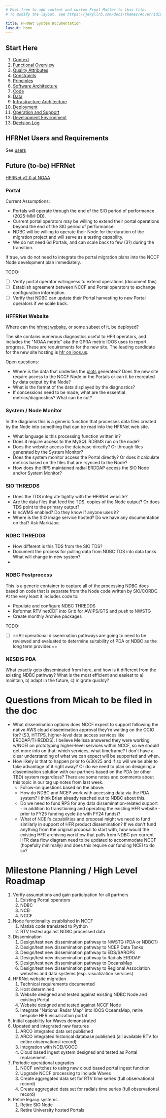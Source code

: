 ```yaml
---
# Feel free to add content and custom Front Matter to this file.
# To modify the layout, see https://jekyllrb.com/docs/themes/#overriding-theme-defaults

title: HFRNet System Documentation
layout: home
---
```

## Start Here

1. [Context](./01-context)
2. [Functional Overview](./02-functional-overview)
3. [Quality Attributes](03-quality-attributes)
4. [Constraints](04-constraints)
5. [Principles](05-principles)
6. [Software Architecture](06-software-architecture)
7. [Code](07-code)
8. [Data](08-data)
9. [Infrastructure Architecture](09-infrastructure-architecture)
10. [Deployment](10-deployment)
11. [Operation and Support](11-operation-support)
12. [Development Environment](12-development-environment) 
13. [Decision Log](13-decision-log)

## HFRNet Users and Requirements

See [users](./users)


## Future (to-be) HFRNet

[HFRNet v2.0 at NOAA](./hfrnetv2p0)



### Portal

Current Assumptions:

- Portals will operate through the end of the SIO period of performance (2025-MM-DD).
- Current portal operators may be willing to extend their portal operations beyond the end of the SIO period of performance.
- NDBC will be willing to operate their Node for the duration of the migration project and will serve as a testing capability.  
- We do not need 6d Portals, and can scale back to few (3?) during the transition.

If true, we do not need to integrate the portal migration plans into the NCCF Node development plan immediately.  

TODO:

- [ ] Verify portal operator willingness to extend operations (document this)
- [ ] Establish agreement between NCCF and Portal operators to exchange configuration information.
- [ ] Verify that NDBC can update their Portal harvesting to new Portal operators if we scale back.

### HFFRNet Website

Where can the [hfrnet website](https://hfrnet.ucsd.edu/), or some subset of it, be deployed?

The site contains numerous diagnostics useful to HFR operators, and includes the "NOAA metric" aka the GPRA metric IOOS uses to report progress.  These are requirements for the new site.  The leading candidate for the new site hosting is [hfr on ioos.us](https://hfrnet.ioos.us/).

Open questions:

- Where is the data that underlies the [plots](https://hfrnet.ucsd.edu/diagnostics/#) generated?  Does the new site require access to the NCCF Node or the Portals or can it be recreated by data output by the Node?  
- What is the format of the data displayed by the diagnostics?
- If concessions need to be made, what are the essential metrics/diagnostics?  What can be cut?

### System / Node Monitor

In the diagrams this is a generic function that processes data files created by the Node into something that can be read into the HFRNet web site.  

- What language is this processing function written in?  
- Does it require access to the MySQL RDBMS run on the node?
- Does the website access the database directly?  Or through files generated by the System Monitor?
- Does the system monitor access the Portal directly?  Or does it calculate metrics based on the files that are rsynced to the Node?
- How does the RPS maintained radial ERDDAP access the SIO Node and/or System Monitor?

### SIO THREDDS

- Does the TDS integrate tightly with the HFRNet website?
- Are the data files that feed the TDS, copies of the Node output?  Or does TDS point to the primary output?
- Is ncWMS enabled?  Do they know if anyone uses it?
- Where is the SIO image service hosted?  Do we have any documentation on that?  Ask Mark/Joe.

### NDBC THREDDS

- How different is this TDS from the SIO TDS?
- Document the process for pulling data from NDBC TDS into data tanks.  What will change in new system?
-

### NDBC Postprocess

This is a generic container to capture all of the processing NDBC does based on code that is separate from the Node code written by SIO/CORDC.  At the very least it includes code to:

- Populate and configure NDBC THREDDS
- Reformat RTV netCDF into Grib for AWIPS/GTS and push to NWSTG
- Create monthly Archive packages

TODO:

- [ ] ==All operational dissemination pathways are going to need to be reviewed and evaluated to determine suitability of PDA or NDBC as the long term provider.==

### NESDIS PDA

What exactly gets disseminated from here, and how is it different from the existing NDBC pathway?  What is the most efficient and easiest to a) maintain, b) adapt in the future, c) migrate quickly?

# Questions from Micah to be filed in the doc

- What dissemination options does NCCF expect to support following the native AWS cloud dissemination approval they're waiting on the OCIO for? (S3, HTTPS, higher-level data access services like ERDDAP/THREDDS).  I believe Melissa answered they were working w/NCEI on prototyping higher-level services within NCCF, so we should get more info on that: which services, what timeframe? I don't have a clear understanding of what we can expect will be supported and when.  
- How likely is that to happen prior to 6/30/25 and if so will we be able to take advantage of it right away?  Or do we need to plan on designing a dissemination solution with our partners based on the PDA (or other TBD) system regardless?  There are some notes and comments about this topic in our tag up notes from last week.
  - Follow-on questions based on the above:
  - How do NDBC and NCEP work with accessing data via the PDA system?  I think Brian already reached out to NDBC about this.
  - Do we need to fund RPS for any data dissemination-related support - in addition to transitioning and operating the existing HFR website - prior to FY25 funding cycle (ie with FY24 funds)?
  - What of NCEI's capabilities and proposal might we need to fund similarly in support of HFR product dissemination?  If we don't fund anything from the original proposal to start with, how would the existing HFR archiving workflow that pulls from NDBC per current HFR data flow diagram need to be updated to accommodate NCCF (hopefully minimally) and does this require our funding NCEI to do so?

# Milestone Planning / High Level Roadmap

1. Verify assumptions and gain participation for all partners
    1. Existing Portal operators
    1. NDBC
    1. NCEI
    1. NCCF
1. Node functionality established in NCCF
    1. Matlab code translated to Python
    1. RTV tested against NDBC processed data
1. Dissemination
    1. Design/test new dissemination pathway to NWSTG (PDA or NDBC?)
    1. Design/test new dissemination pathway to NCEP Data Tanks
    1. Design/test new dissemination pathway to EDS/SAROPS
    1. Design/test new dissemination pathway to Radials ERDDAP
    1. Design/test new dissemination pathway to OceansMap
    1. Design/test new dissemination pathway to Regional Association websites and data systems (esp. visualization services)
1. HFRNet website migration
    1. Technical requirements documented
    1. Host determined
    1. Website designed and tested against existing NDBC Node and existing Portal
    1. Website designed and tested against NCCF Node
    1. Integrate "National Radar Map" into IOOS OceansMap, retire bespoke HFR visualization portal
1. Initial capability for Waves demonstrated
1. Updated and integrated new features
    1. ARCO integrated data set published
    1. ARCO integrated historical database published (all available RTV for entire observationsl record)
    1. Integration with NCEI/GOCD
    1. Cloud based ingest system designed and tested as Portal replacement.
1. Periodic operational upgrades
    1. NCCF switches to using new cloud based portal ingest function
    1. Upgrade NCCF processing to include Waves
    1. Create aggregated data set for RTV time series (full observational record)
    1. Create aggregated data set for radials time series (full observational record)
1. Retire legacy systems
    1. Retire SIO Node
    1. Retire University hosted Portals

